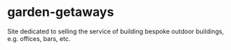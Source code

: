 # garden-getaways
Site dedicated to selling the service of building bespoke outdoor buildings, e.g. offices, bars, etc.
